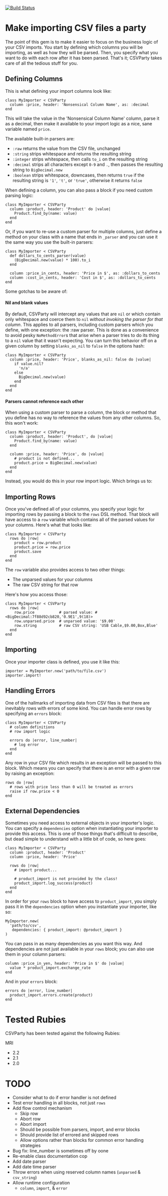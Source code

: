 [![Build Status](https://travis-ci.org/toasterlovin/csv_party.svg?branch=master)](https://travis-ci.org/toasterlovin/csv_party)

# Make importing CSV files a party

The point of this gem is to make it easier to focus on the business
logic of your CSV imports. You start by defining which columns you
will be importing, as well as how they will be parsed. Then, you
specify what you want to do with each row after it has been parsed.
That's it; CSVParty takes care of all the tedious stuff for you.

## Defining Columns

This is what defining your import columns look like:

    class MyImporter < CSVParty
      column :price, header: 'Nonsensical Column Name', as: :decimal
    end

This will take the value in the 'Nonsensical Column Name' column,
parse it as a decimal, then make it available to your import logic
as a nice, sane variable named `price`.

The available built-in parsers are:

  - `:raw` returns the value from the CSV file, unchanged
  - `:string` strips whitespace and returns the resulting string
  - `:integer` strips whitespace, then calls `to_i` on the resulting string
  - `:decimal` strips all characters except `0-9` and `.`, then passes the
    resulting string to `BigDecimal.new`
  - `:boolean` strips whitespace, downcases, then returns `true` if the
    resulting string is `'1'`, `'t'`, or `'true'`, otherwise it returns `false`

When defining a column, you can also pass a block if you need custom
parsing logic:

    class MyImporter < CSVParty
      column :product, header: 'Product' do |value|
        Product.find_by(name: value)
      end
    end

Or, if you want to re-use a custom parser for multiple columns, just
define a method on your class with a name that ends in `_parser` and
you can use it the same way you use the built-in parsers:

    class MyImporter < CSVParty
      def dollars_to_cents_parser(value)
        (BigDecimal.new(value) * 100).to_i
      end

      column :price_in_cents, header: 'Price in $', as: :dollars_to_cents
      column :cost_in_cents, header: 'Cost in $', as: :dollars_to_cents
    end

Some gotchas to be aware of:

#### Nil and blank values

By default, CSVParty will intercept any values that are `nil` or which contain
only whitespace and coerce them to `nil` _without invoking the parser for that
column_. This applies to all parsers, including custom parsers which you
define, with one exception: the :raw parser. This is done as a convenience to
avoid pesky `NoMethodError`s that arise when a parser tries to do its thing
to a `nil` value that it wasn't expecting. You can turn this behavior off on a
given column by setting `blanks_as_nil` to `false` in the options hash:

    class MyImporter < CSVParty
      column :price, header: 'Price', blanks_as_nil: false do |value|
        if value.nil?
          'n/a'
        else
          BigDecimal.new(value)
        end
      end
    end

#### Parsers cannot reference each other

When using a custom parser to parse a column, the block or method that you
define has no way to reference the values from any other columns. So, this won't
work:

    class MyImporter < CSVParty
      column :product, header: 'Product', do |value|
        Product.find_by(name: value)
      end

      column :price, header: 'Price', do |value|
        # product is not defined...
        product.price = BigDecimal.new(value)
      end
    end

Instead, you would do this in your row import logic. Which brings us to:

## Importing Rows

Once you've defined all of your columns, you specify your logic for importing
rows by passing a block to the `rows` DSL method. That block will have access
to a `row` variable which contains all of the parsed values for your columns.
Here's what that looks like:

    class MyImporter < CSVParty
      rows do |row|
        product = row.product
        product.price = row.price
        product.save
      end
    end

The `row` variable also provides access to two other things:

- The unparsed values for your columns
- The raw CSV string for that row

Here's how you access those:

    class MyImporter < CSVParty
      rows do |row|
        row.price           # parsed value: #<BigDecimal:7f88d92cb820,'0.9E1',9(18)>
        row.unparsed.price  # unparsed value: '$9.00'
        row.string          # raw CSV string: 'USB Cable,$9.00,Box,Blue'
      end
    end

## Importing

Once your importer class is defined, you use it like this:

    importer = MyImporter.new('path/to/file.csv')
    importer.import!

## Handling Errors

One of the hallmarks of importing data from CSV files is that there are
inevitably rows with errors of some kind. You can handle error rows by
specifying an `errors` block:

    class MyImporter < CSVParty
      # column definitions
      # row import logic

      errors do |error, line_number|
        # log error
      end
    end

Any row in your CSV file which results in an exception will be passed to this
block. Which means you can specify that there is an error with a given row by
raising an exception:

    rows do |row|
      # rows with price less than 0 will be treated as errors
      raise if row.price < 0
    end

## External Dependencies

Sometimes you need access to external objects in your importer's logic. You can specify
a `dependencies` option when instantiating your importer to provide this access. This is
one of those things that's difficult to describe, but dead simple to understand with a
little bit of code, so here goes:

    class MyImporter < CSVParty
      column :product, header: 'Product'
      column :price, header: 'Price'

      rows do |row|
        # import product...

        # product_import is not provided by the class!
        product_import.log_success(product)
      end
    end

In order for your `rows` block to have access to `product_import`, you simply pass
it in the `dependencies` option when you instantiate your importer, like so:

    MyImporter.new(
      'path/to/csv',
       dependencies: { product_import: @product_import }
    )

You can pass in as many dependencies as you want this way. And dependencies are not just
available in your `rows` block; you can also use them in your column parsers:

    column :price_in_yen, header: 'Price in $' do |value|
      value * product_import.exchange_rate
    end

And in your `errors` block:

    errors do |error, line_number|
      product_import.errors.create(product)
    end

# Tested Rubies

CSVParty has been tested against the following Rubies:

MRI
- 2.2
- 2.1
- 2.0

# TODO

- Consider what to do if error handler is not defined
- Test error handling in all blocks, not just `rows`
- Add flow control mechanism
  - Skip row
  - Abort row
  - Abort import
  - Should be possible from parsers, import, and error blocks
  - Should provide list of errored and skipped rows
  - Allow options rather than blocks for common error handling strategies
- Bug fix: line_number is sometimes off by oone
- Re-enable class documentation cop
- Add date parser
- Add date time parser
- Throw errors when using reserved column names (`unparsed` & `csv_string`)
- Allow runtime configuration
  - `column`, `import`, & `error`
